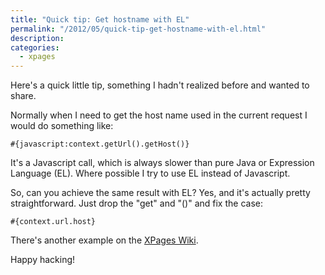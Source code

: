 ```yaml
---
title: "Quick tip: Get hostname with EL"
permalink: "/2012/05/quick-tip-get-hostname-with-el.html"
description:
categories:
  - xpages
---
```

Here's a quick little tip, something I hadn't realized before and wanted to share.

Normally when I need to get the host name used in the current request I would do something like:

```
#{javascript:context.getUrl().getHost()}
```

It's a Javascript call, which is always slower than pure Java or Expression Language (EL). Where possible I try to use EL instead of Javascript.

So, can you achieve the same result with EL? Yes, and it's actually pretty straightforward. Just drop the "get" and "()" and fix the case:

```
#{context.url.host}
```

There's another example on the <a href="http://xpageswiki.com/web/youatnotes/wiki-xpages.nsf/dx/Memory_Usage_and_Performance">XPages Wiki</a>.

Happy hacking!
